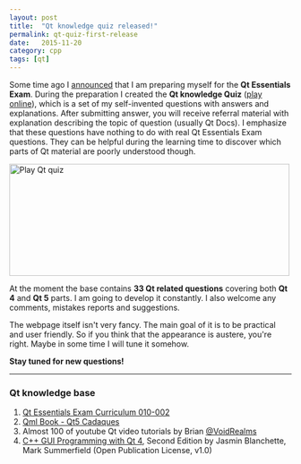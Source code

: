 ```yaml
---
layout: post
title:  "Qt knowledge quiz released!"
permalink: qt-quiz-first-release
date:   2015-11-20
category: cpp
tags: [qt]
---
```

Some time ago I <a href="http://katecpp.github.io/qt-exam-preparations/" target="_blank">announced</a> that I am preparing myself for the **Qt Essentials Exam**. During the preparation I created the **Qt knowledge Quiz** (<a href="http://katecpp.github.io/qt_quiz/" target="_blank">play online</a>), which is a set of my self-invented questions with answers and explanations. After submitting answer, you will receive referral material with explanation describing the topic of question (usually Qt Docs). I emphasize that these questions have nothing to do with real Qt Essentials Exam questions. They can be helpful during the learning time to discover which parts of Qt material are poorly understood though.

<div class="centered">
<a href="http://katecpp.github.io/qt_quiz/" target="_blank">
<img src="{{ site.url }}/assets/post-qt-quiz/play-qt-quiz.jpg" alt="Play Qt quiz" height="200" width="500"/>
</a>
</div>

At the moment the base contains **33 Qt related questions** covering both **Qt 4** and **Qt 5** parts. I am going to develop it constantly. I also welcome any comments, mistakes reports and suggestions.

The webpage itself isn't very fancy. The main goal of it is to be practical and user friendly. So if you think that the appearance is austere, you're right. Maybe in some time I will tune it somehow.

**Stay tuned for new questions!**


<hr />

### Qt knowledge base

<ol>
	<li><a href="https://d3hp9ud7yvwzy0.cloudfront.net/wp-content/uploads/2014/08/Qt-Essentials-Exam-Curriculum-010-002.pdf" target="_blank">Qt Essentials Exam Curriculum 010-002</a></li>
	<li><a href="https://qmlbook.github.io/index.html" target="_blank">Qml Book - Qt5 Cadaques</a></li>
	<li>Almost 100 of youtube Qt video tutorials by Brian <a href="https://www.youtube.com/playlist?list=PL3C390B298EDD3F86" target="_blank">@VoidRealms</a></li>
	<li><a href="http://www.bogotobogo.com/cplusplus/files/c-gui-programming-with-qt-4-2ndedition.pdf" target="_blank">C++ GUI Programming with Qt 4</a>, Second Edition by Jasmin Blanchette, Mark Summerfield (Open Publication License, v1.0)</li>
</ol>

